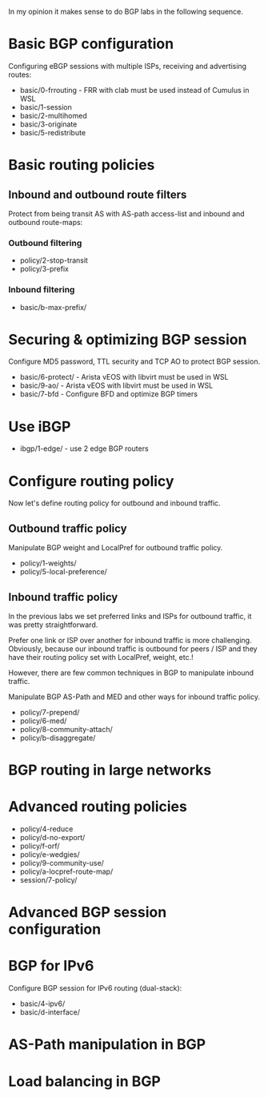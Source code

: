 In my opinion it makes sense to do BGP labs in the following sequence.
# Basic BGP configuration
Configuring eBGP sessions with multiple ISPs, receiving and advertising routes:
- basic/0-frrouting - FRR with clab must be used instead of Cumulus in WSL
- basic/1-session
- basic/2-multihomed
- basic/3-originate
- basic/5-redistribute
# Basic routing policies
## Inbound and outbound route filters
Protect from being transit AS with AS-path access-list and inbound and outbound route-maps:
### Outbound filtering
- policy/2-stop-transit
- policy/3-prefix
### Inbound filtering
- basic/b-max-prefix/
# Securing & optimizing BGP session
Configure MD5 password, TTL security and TCP AO to protect BGP session.
- basic/6-protect/ - Arista vEOS with libvirt must be used in WSL
- basic/9-ao/ - Arista vEOS with libvirt must be used in WSL
- basic/7-bfd - Configure BFD and optimize BGP timers
# Use iBGP
- ibgp/1-edge/ - use 2 edge BGP routers
# Configure routing policy
Now let's define routing policy for outbound and inbound traffic.
## Outbound traffic policy
Manipulate BGP weight and LocalPref for outbound traffic policy.
- policy/1-weights/
- policy/5-local-preference/
## Inbound traffic policy
In the previous labs we set preferred links and ISPs for outbound traffic, it was pretty straightforward.

Prefer one link or ISP over another for inbound traffic is more challenging. Obviously, because our inbound traffic is outbound for peers / ISP and they have their routing policy set with LocalPref, weight, etc.!

However, there are few common techniques in BGP to manipulate inbound traffic.

Manipulate BGP AS-Path and MED and other ways for inbound traffic policy.
- policy/7-prepend/
- policy/6-med/
- policy/8-community-attach/
- policy/b-disaggregate/

# BGP routing in large networks
# Advanced routing policies

- policy/4-reduce
- policy/d-no-export/
- policy/f-orf/
- policy/e-wedgies/
- policy/9-community-use/
- policy/a-locpref-route-map/
- session/7-policy/
# Advanced BGP session configuration

# BGP for IPv6
Configure BGP session for IPv6 routing (dual-stack):
- basic/4-ipv6/
- basic/d-interface/

# AS-Path manipulation in BGP

# Load balancing in BGP

